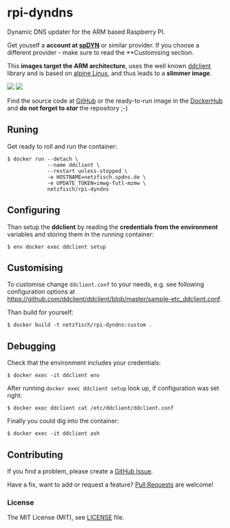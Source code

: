 # rpi-dyndns

Dynamic DNS updater for the ARM based Raspberry PI.

Get youself a **account at [spDYN](https://www.spdyn.de/)** or similar provider. If you choose a different provider - make sure to read the **Customising section.

This **images target the ARM architecture**, uses the well known [ddclient](https://www.strongswan.org/) library and is based on [alpine Linux](http://www.alpinelinux.org/), and thus leads to a **slimmer image**.

[![](https://images.microbadger.com/badges/version/netzfisch/rpi-dyndns.svg)](https://microbadger.com/images/netzfisch/rpi-dyndns "Inspect image") [![](https://images.microbadger.com/badges/image/netzfisch/rpi-dyndns.svg)](https://microbadger.com/images/netzfisch/rpi-dyndns "Inspect image")

Find the source code at [GitHub](https://github.com/netzfisch/rpi-dyndns) or the ready-to-run image in the [DockerHub](https://hub.docker.com/r/netzfisch/rpi-dyndns/) and **do not forget to _star_** the repository ;-)

## Runing

Get ready to roll and run the container:

    $ docker run --detach \
                 --name ddclient \
                 --restart unless-stopped \
                 -e HOSTNAME=netzfisch.spdns.de \
                 -e UPDATE_TOKEN=imwg-futl-mzmw \
                 netzfisch/rpi-dyndns

## Configuring

Than setup the **ddclient** by reading the **credentials from the environment** variables and storing them in the running container:

    $ env docker exec ddclient setup

## Customising

To customise change `ddclient.conf` to your needs, e.g. see following configuration options at https://github.com/ddclient/ddclient/blob/master/sample-etc_ddclient.conf.

Than build for yourself:

    $ docker build -t netzfisch/rpi-dyndns:custom .

## Debugging

Check that the environment includes your credentials:

    $ docker exec -it ddclient env

After running `docker exec ddclient setup` look up, if configuration was set right:

    $ docker exec ddclient cat /etc/ddclient/ddclient.conf

Finally you could dig into the container:

    $ docker exec -it ddclient ash

## Contributing

If you find a problem, please create a [GitHub Issue](https://github.com/netzfisch/rpi-dyndns/issues).

Have a fix, want to add or request a feature? [Pull Requests](https://github.com/netzfisch/rpi-dyndns/pulls) are welcome!

### License

The MIT License (MIT), see [LICENSE](https://github.com/netzfisch/rpi-dyndns/blob/master/LICENSE) file.
